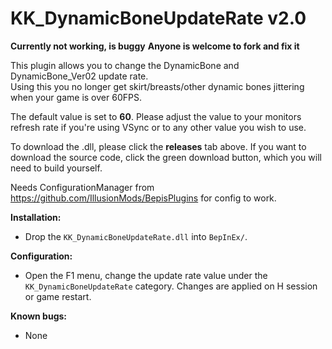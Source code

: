 # KK_DynamicBoneUpdateRate v2.0  

**Currently not working, is buggy**
**Anyone is welcome to fork and fix it**

This plugin allows you to change the DynamicBone and DynamicBone_Ver02 update rate.  
Using this you no longer get skirt/breasts/other dynamic bones jittering when your game is over 60FPS.  

The default value is set to **60**. Please adjust the value to your monitors refresh rate if you're using VSync or to any other value you wish to use.

To download the .dll, please click the **releases** tab above. 
If you want to download the source code, click the green download button, which you will need to build yourself.

Needs ConfigurationManager from https://github.com/IllusionMods/BepisPlugins for config to work.  

**Installation:**  
* Drop the `KK_DynamicBoneUpdateRate.dll` into `BepInEx/`.

**Configuration:**  
* Open the F1 menu, change the update rate value under the `KK_DynamicBoneUpdateRate` category. Changes are applied on H session or game restart.  

**Known bugs:**  
* None  
